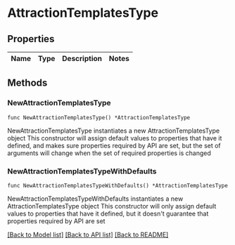 # AttractionTemplatesType

## Properties

Name | Type | Description | Notes
------------ | ------------- | ------------- | -------------

## Methods

### NewAttractionTemplatesType

`func NewAttractionTemplatesType() *AttractionTemplatesType`

NewAttractionTemplatesType instantiates a new AttractionTemplatesType object
This constructor will assign default values to properties that have it defined,
and makes sure properties required by API are set, but the set of arguments
will change when the set of required properties is changed

### NewAttractionTemplatesTypeWithDefaults

`func NewAttractionTemplatesTypeWithDefaults() *AttractionTemplatesType`

NewAttractionTemplatesTypeWithDefaults instantiates a new AttractionTemplatesType object
This constructor will only assign default values to properties that have it defined,
but it doesn't guarantee that properties required by API are set


[[Back to Model list]](../README.md#documentation-for-models) [[Back to API list]](../README.md#documentation-for-api-endpoints) [[Back to README]](../README.md)


